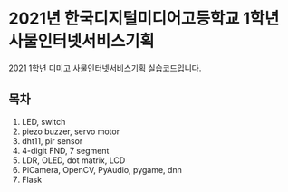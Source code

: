 # 2021년 한국디지털미디어고등학교 1학년 사물인터넷서비스기획
2021 1학년 디미고 사물인터넷서비스기획 실습코드입니다.

## 목차
1. LED, switch
2. piezo buzzer, servo motor
3. dht11, pir sensor
4. 4-digit FND, 7 segment
5. LDR, OLED, dot matrix, LCD
6. PiCamera, OpenCV, PyAudio, pygame, dnn
7. Flask
